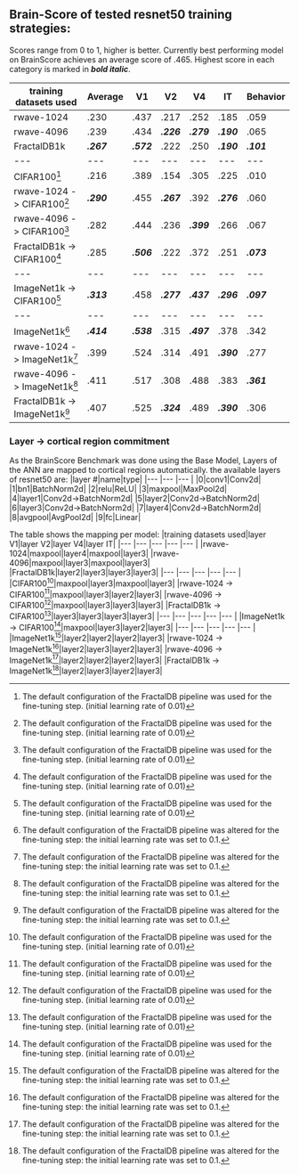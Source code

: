 ## Brain-Score of tested resnet50 training strategies:
Scores range from 0 to 1, higher is better. Currently best performing model on BrainScore achieves an average score of .465.
Highest score in each category is marked in ***bold italic***.

|training datasets used|Average|V1|V2|V4|IT|Behavior|
|---	|---	|---	|---	|---	|---	|---  |
|rwave-1024|.230|.437|.217|.252|.185|.059|
|rwave-4096|.239|.434|***.226***|***.279***|***.190***|.065|
|FractalDB1k|***.267***|***.572***|.222|.250|***.190***|***.101***|
|---	|---	|---	|---	|---	|---	|---  |
|CIFAR100[^1]|.216|.389|.154|.305|.225|.010|
|rwave-1024 -> CIFAR100[^1]|***.290***|.455|***.267***|.392|***.276***|.060|
|rwave-4096 -> CIFAR100[^1]|.282|.444|.236|***.399***|.266|.067|
|FractalDB1k -> CIFAR100[^1]|.285|***.506***|.222|.372|.251|***.073***|
|---	|---	|---	|---	|---	|---	|---  |
|ImageNet1k -> CIFAR100[^1]|***.313***|.458|***.277***|***.437***|***.296***|***.097***|
|---	|---	|---	|---	|---	|---	|---  |
|ImageNet1k[^2]|***.414***|***.538***|.315|***.497***|.378|.342|
|rwave-1024 -> ImageNet1k[^2]|.399|.524|.314|.491|***.390***|.277|
|rwave-4096 -> ImageNet1k[^2]|.411|.517|.308|.488|.383|***.361***|
|FractalDB1k -> ImageNet1k[^2]|.407|.525|***.324***|.489|***.390***|.306 |

[^1]: The default configuration of the FractalDB pipeline was used for the fine-tuning step. (initial learning rate of 0.01)
[^2]: The default configuration of the FractalDB pipeline was altered for the fine-tuning step: the initial learning rate was set to 0.1.


### Layer -> cortical region commitment
As the BrainScore Benchmark was done using the Base Model, Layers of the ANN are mapped to cortical regions automatically.
the available layers of resnet50 are:
|layer #|name|type|
|---	|---	|---	|
|0|conv1|Conv2d|
|1|bn1|BatchNorm2d|
|2|relu|ReLU|
|3|maxpool|MaxPool2d|
|4|layer1|Conv2d->BatchNorm2d|
|5|layer2|Conv2d->BatchNorm2d|
|6|layer3|Conv2d->BatchNorm2d|
|7|layer4|Conv2d->BatchNorm2d|
|8|avgpool|AvgPool2d|
|9|fc|Linear|


The table shows the mapping per model:
|training datasets used|layer V1|layer V2|layer V4|layer IT|
|---	|---	|---	|---	|---	|
|rwave-1024|maxpool|layer4|maxpool|layer3|
|rwave-4096|maxpool|layer3|maxpool|layer3|
|FractalDB1k|layer2|layer3|layer3|layer3|
|---	|---	|---	|---	|---	|
|CIFAR100[^1]|maxpool|layer3|maxpool|layer3|
|rwave-1024 -> CIFAR100[^1]|maxpool|layer3|layer2|layer3|
|rwave-4096 -> CIFAR100[^1]|maxpool|layer3|layer3|layer3|
|FractalDB1k -> CIFAR100[^1]|layer3|layer3|layer3|layer3|
|---	|---	|---	|---	|---	|
|ImageNet1k -> CIFAR100[^1]|maxpool|layer3|layer2|layer3|
|---	|---	|---	|---	|---	|
|ImageNet1k[^2]|layer2|layer2|layer2|layer3|
|rwave-1024 -> ImageNet1k[^2]|layer2|layer3|layer2|layer3|
|rwave-4096 -> ImageNet1k[^2]|layer2|layer2|layer2|layer3|
|FractalDB1k -> ImageNet1k[^2]|layer2|layer3|layer2|layer3|
